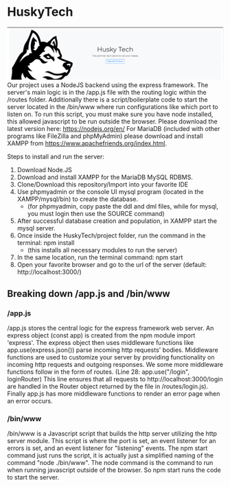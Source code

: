 # HuskyTech
![HuskyTech intro banner](./public/images/huskytech-banner.png)
Our project uses a NodeJS backend using the express framework. The server's main logic is in the /app.js file with the routing logic within the /routes folder. Additionally there is a script/boilerplate code to start the server located in the /bin/www where run configurations like which port to listen on. To run this script, you must make sure you have node installed, this allowed javascript to be run outside the browser. Please download the latest version here: https://nodejs.org/en/ For MariaDB (included with other programs like FileZilla and phpMyAdmin) please download and install XAMPP from https://www.apachefriends.org/index.html.

Steps to install and run the server:
1. Download Node.JS
2. Download and install XAMPP for the MariaDB MySQL RDBMS.
3. Clone/Download this repository/Import into your favorite IDE
4. Use phpmyadmin or the console UI mysql program (located in the XAMPP/mysql/bin) to create the database.
    - (for phpmyadmin, copy paste the ddl and dml files, while for mysql, you must login then use the SOURCE command)
5. After successful database creation and population, in XAMPP start the mysql server.
6. Once inside the HuskyTech/project folder, run the command in the terminal: npm install
    - (this installs all necessary modules to run the server)
7. In the same location, run the terminal command: npm start
8. Open your favorite browser and go to the url of the server (default: http://localhost:3000/)

## Breaking down /app.js and /bin/www

### /app.js
/app.js stores the central logic for the express framework web server. An express object (const app) is created from the npm module import 'express'. The express object then uses middleware functions like app.use(express.json()) parse incoming http requests' bodies. Middleware functions are used to customize your server by providing functionality on incoming http requests and outgoing responses. We some more middleware functions follow in the form of routes. (Line 28: app.use("/login", loginRouter) This line ensures that all requests to http://localhost:3000/login are handled in the Router object returned by the file in /routes/login.js). Finally app.js has more middleware functions to render an error page when an error occurs.

### /bin/www
/bin/www is a Javascript script that builds the http server utilizing the http server module. This script is where the port is set, an event listener for an errors is set, and an event listener for "listening" events. The npm start command just runs the script, it is actually just a simplified naming of the command "node ./bin/www". The node command is the command to run when running javascript outside of the browser. So npm start runs the code to start the server.
